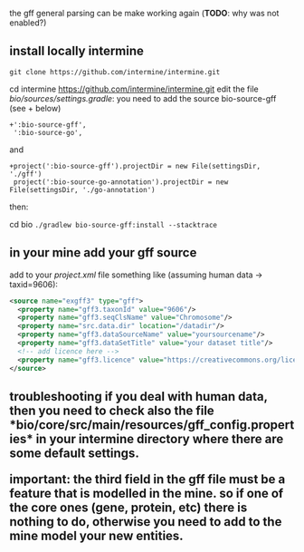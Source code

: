 the gff general parsing can be make working again (**TODO**: why was not enabled?)


<h2> install locally intermine </h2>

```
git clone https://github.com/intermine/intermine.git 
```
cd intermine
https://github.com/intermine/intermine.git
edit the file *bio/sources/settings.gradle*: you need to add the source bio-source-gff (see + below)

```
+':bio-source-gff',
 ':bio-source-go',
```
and 
```
+project(':bio-source-gff').projectDir = new File(settingsDir, './gff')
 project(':bio-source-go-annotation').projectDir = new File(settingsDir, './go-annotation')
```
then:

cd bio
`./gradlew bio-source-gff:install --stacktrace`

<h2> in your mine add your gff source </h2>

add to your *project.xml* file something like (assuming human data -> taxid=9606): 

```xml
<source name="exgff3" type="gff">
  <property name="gff3.taxonId" value="9606"/>
  <property name="gff3.seqClsName" value="Chromosome"/>
  <property name="src.data.dir" location="/datadir"/>
  <property name="gff3.dataSourceName" value="yoursourcename"/>
  <property name="gff3.dataSetTitle" value="your dataset title"/>
  <!-- add licence here -->
  <property name="gff3.licence" value="https://creativecommons.org/licenses/by-sa/3.0/" />
</source>
```
<h2> troubleshooting
if you deal with human data, then you need to check also the file
*bio/core/src/main/resources/gff_config.properties*
in your intermine directory
where there are some default settings.

**important**: the third field in the gff file must be a feature that is modelled in the mine. 
so if one of the core ones (gene, protein, etc) there is nothing to do, otherwise you need to add to the mine model your new entities.



